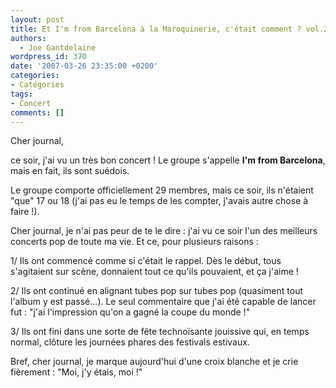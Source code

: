 ```yaml
---
layout: post
title: Et I'm from Barcelona à la Maroquinerie, c'était comment ? vol.2 (à la Cigale)
authors:
  - Joe Gantdelaine
wordpress_id: 370
date: '2007-03-26 23:35:00 +0200'
categories:
- Catégories
tags:
- Concert
comments: []
---
```

Cher journal,

ce soir, j'ai vu un très bon concert ! Le groupe s'appelle __I'm from Barcelona__, mais en fait, ils sont suédois.

Le groupe comporte officiellement 29 membres, mais ce soir, ils n'étaient "que" 17 ou 18 (j'ai pas eu le temps de les compter, j'avais autre chose à faire !).

Cher journal, je n'ai pas peur de te le dire : j'ai vu ce soir l'un des meilleurs concerts pop de toute ma vie. Et ce, pour plusieurs raisons :

1/ Ils ont commencé comme si c'était le rappel. Dès le début, tous s'agitaient sur scène, donnaient tout ce qu'ils pouvaient, et ça j'aime !

2/ Ils ont continué en alignant tubes pop sur tubes pop (quasiment tout l'album y est passé...). Le seul commentaire que j'ai été capable de lancer fut : "j'ai l'impression qu'on a gagné la coupe du monde !"

3/ Ils ont fini dans une sorte de fête technoïsante jouissive qui, en temps normal, clôture les journées phares des festivals estivaux.

Bref, cher journal, je marque aujourd'hui d'une croix blanche et je crie fièrement : "Moi, j'y étais, moi !"
